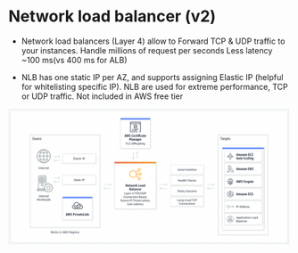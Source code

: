 # Network load balancer (v2)

- Network load balancers (Layer 4) allow to
Forward TCP & UDP traffic to your instances.
Handle millions of request per seconds
Less latency ~100 ms(vs 400 ms for ALB)

- NLB has one static IP per AZ, and supports assigning Elastic IP (helpful for whitelisting specific IP).
NLB are used for extreme performance, TCP or UDP traffic.
Not included in AWS free tier

![img.png](../z_resources/images/elb/nlb.png)